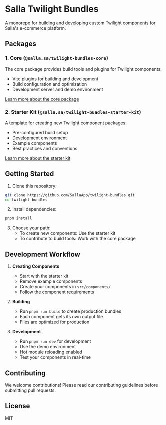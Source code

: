 # Salla Twilight Bundles

A monorepo for building and developing custom Twilight components for Salla's e-commerce platform.

## Packages

### 1. Core (`@salla.sa/twilight-bundles-core`)
The core package provides build tools and plugins for Twilight components:
- Vite plugins for building and development
- Build configuration and optimization
- Development server and demo environment

[Learn more about the core package](packages/core/README.md)

### 2. Starter Kit (`@salla.sa/twilight-bundles-starter-kit`)
A template for creating new Twilight component packages:
- Pre-configured build setup
- Development environment
- Example components
- Best practices and conventions

[Learn more about the starter kit](packages/starter-kit/README.md)

## Getting Started

1. Clone this repository:
```bash
git clone https://github.com/SallaApp/twilight-bundles.git
cd twilight-bundles
```

2. Install dependencies:
```bash
pnpm install
```

3. Choose your path:
   - To create new components: Use the starter kit
   - To contribute to build tools: Work with the core package

## Development Workflow

1. **Creating Components**
   - Start with the starter kit
   - Remove example components
   - Create your components in `src/components/`
   - Follow the component requirements

2. **Building**
   - Run `pnpm run build` to create production bundles
   - Each component gets its own output file
   - Files are optimized for production

3. **Development**
   - Run `pnpm run dev` for development
   - Use the demo environment
   - Hot module reloading enabled
   - Test your components in real-time

## Contributing

We welcome contributions! Please read our contributing guidelines before submitting pull requests.

## License

MIT
